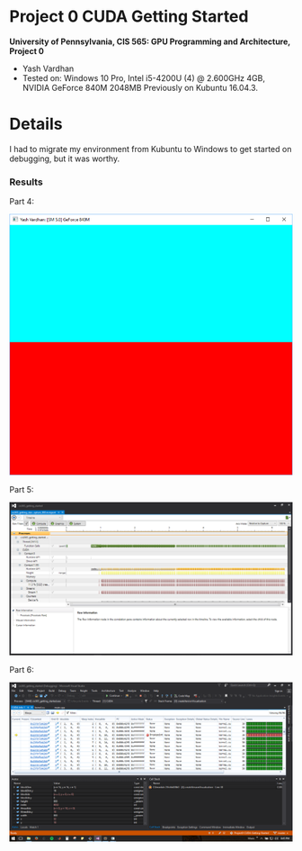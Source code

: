 Project 0 CUDA Getting Started
====================

**University of Pennsylvania, CIS 565: GPU Programming and Architecture, Project 0**

* Yash Vardhan
* Tested on: Windows 10 Pro, Intel i5-4200U (4) @ 2.600GHz 4GB, NVIDIA GeForce 840M 2048MB
	Previously on Kubuntu 16.04.3.

Details
=========
I had to migrate my environment from Kubuntu to Windows to get started on debugging, but it was worthy.

### Results

Part 4:

![](images/Screenshot.png)

Part 5:

![](images/Timeline.png)

Part 6:

![](images/DebugShot.png)